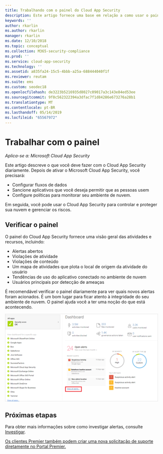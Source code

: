 ```yaml
---
title: Trabalhando com o painel do Cloud App Security
description: Este artigo fornece uma base em relação a como usar o painel do Cloud App Security.
keywords: ''
author: rkarlin
ms.author: rkarlin
manager: rkarlin
ms.date: 12/10/2018
ms.topic: conceptual
ms.collection: M365-security-compliance
ms.prod: ''
ms.service: cloud-app-security
ms.technology: ''
ms.assetid: a835fa24-15c5-4bbb-a25a-688444040f1f
ms.reviewer: reutam
ms.suite: ems
ms.custom: seodec18
ms.openlocfilehash: de3223b5216935d8027c09017a3c143e84ed53ee
ms.sourcegitcommit: 9f0c562322394a3dfac7f1d84286e673276a28b1
ms.translationtype: MT
ms.contentlocale: pt-BR
ms.lasthandoff: 05/14/2019
ms.locfileid: "65567972"
---
```

# <a name="working-with-the-dashboard"></a>Trabalhar com o painel

*Aplica-se a: Microsoft Cloud App Security*

Este artigo descreve o que você deve fazer com o Cloud App Security diariamente.  Depois de ativar o Microsoft Cloud App Security, você precisará:

- Configurar fluxos de dados
- Sancione aplicativos que você deseja permitir que as pessoas usem 
- Configure políticas para monitorar seu ambiente de nuvem. 

Em seguida, você pode usar o Cloud App Security para controlar e proteger sua nuvem e gerenciar os riscos.  



## <a name="check-the-dashboard"></a>Verificar o painel  
O painel do Cloud App Security fornece uma visão geral das atividades e recursos, incluindo:

- Alertas abertos
- Violações de atividade
- Violações de conteúdo
- Um mapa de atividades que plota o local de origem da atividade do usuário
- Tendências de uso do aplicativo conectado no ambiente de nuvem
- Usuários principais por detecção de ameaças

É recomendável verificar o painel diariamente para ver quais novos alertas foram acionados. É um bom lugar para ficar atento à integridade do seu ambiente de nuvem. O painel ajuda você a ter uma noção do que está acontecendo.  

![Painel do Cloud App Security](./media/dashboard.png "painel")  


## <a name="next-steps"></a>Próximas etapas  
Para obter mais informações sobre como investigar alertas, consulte [Investigar](investigate.md).  

[Os clientes Premier também podem criar uma nova solicitação de suporte diretamente no Portal Premier.](https://premier.microsoft.com/)  
